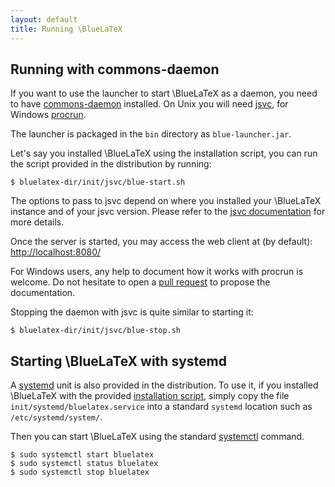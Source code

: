 ```yaml
---
layout: default
title: Running \BlueLaTeX
---
```


Running with commons-daemon
---------------------------

If you want to use the launcher to start \BlueLaTeX as a daemon, you need to have [commons-daemon](http://commons.apache.org/proper/commons-daemon/) installed.
On Unix you will need [jsvc](http://commons.apache.org/proper/commons-daemon/jsvc.html), for Windows [procrun](http://commons.apache.org/proper/commons-daemon/procrun.html).

The launcher is packaged in the `bin` directory as `blue-launcher.jar`.

Let's say you installed \BlueLaTeX using the installation script, you can run the script provided in the distribution by running:

```shell
$ bluelatex-dir/init/jsvc/blue-start.sh
```

The options to pass to jsvc depend on where you installed your \BlueLaTeX instance and of your jsvc version.
Please refer to the [jsvc documentation](http://commons.apache.org/proper/commons-daemon/jsvc.html) for more details.

Once the server is started, you may access the web client at (by default): [http://localhost:8080/](http://localhost:8080/)

For Windows users, any help to document how it works with procrun is welcome. Do not hesitate to open a [pull request](https://github.com/gnieh/bluelatex-website/compare/) to propose the documentation.

Stopping the daemon with jsvc is quite similar to starting it:

```shell
$ bluelatex-dir/init/jsvc/blue-stop.sh
```

Starting \BlueLaTeX with systemd
--------------------------------

A [systemd](http://freedesktop.org/wiki/Software/systemd/) unit is also provided in the distribution.
To use it, if you installed \BlueLaTeX with the provided [installation script](/installation/), simply copy the file `init/systemd/bluelatex.service` into a standard `systemd` location such as `/etc/systemd/system/`.

Then you can start \BlueLaTeX using the standard [systemctl](http://www.freedesktop.org/software/systemd/man/systemctl.html) command.

```shell
$ sudo systemctl start bluelatex
$ sudo systemctl status bluelatex
$ sudo systemctl stop bluelatex
```
